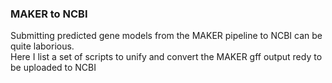 ### MAKER to NCBI

Submitting predicted gene models from the MAKER pipeline to NCBI can be quite laborious.     
Here I list a set of scripts to unify and convert the MAKER gff output redy to be uploaded to NCBI
